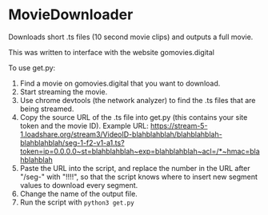 # MovieDownloader
Downloads short .ts files (10 second movie clips) and outputs a full movie.

This was written to interface with the website gomovies.digital

To use get.py:
1. Find a movie on gomovies.digital that you want to download.
1. Start streaming the movie. 
1. Use chrome devtools (the network analyzer) to find the .ts files that are being streamed.
1. Copy the source URL of the .ts file into get.py (this contains your site token and the movie ID). Example URL: https://stream-5-1.loadshare.org/stream3/VideoID-blahblahblah/blahblahblah-blahblahblah/seg-1-f2-v1-a1.ts?token=ip=0.0.0.0~st=blahblahblah~exp=blahblahblah~acl=/*~hmac=blahblahblah
1. Paste the URL into the script, and replace the number in the URL after "/seg-" with "!!!!", so that the script knows where to insert new segment values to download every segment. 
1. Change the name of the output file.
1. Run the script with `python3 get.py`

